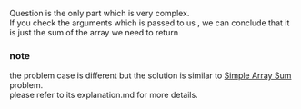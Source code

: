 Question is the only part which is very complex.<br/>
If you check the arguments which is passed to us , we can conclude that it is just the sum of the array we need to return

### note
the problem case is different but the solution is similar to [Simple Array Sum](Problem%20Solving/Simple%20Array%20Sum/) problem.<br/>
please refer to its explanation.md for more details.
